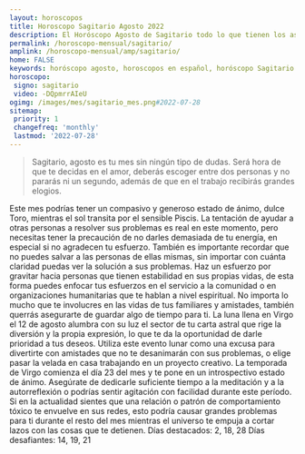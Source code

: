 ```yaml
---
layout: horoscopos
title: Horoscopo Sagitario Agosto 2022
description: El Horóscopo Agosto de Sagitario todo lo que tienen los astros preparados para este mes, amor, trabajo, familia. Todo sobre astrologia, tarot, predicciones. Horoscopo gratis en español, predicciones y astrología.
permalink: /horoscopo-mensual/sagitario/
amplink: /horoscopo-mensual/amp/sagitario/
home: FALSE
keywords: horóscopo agosto, horoscopos en español, horóscopo Sagitario agosto , horóscopo esperanza gracia, horoscop, horóscopos gratis, horoscopo Sagitario, Tarot, Astrologia, Zodíaco, Sagitario, horoscopo gratis, horoscopo del mes 
horoscopo:
 signo: sagitario
 video: -DQpmrrAIeU
ogimg: /images/mes/sagitario_mes.png#2022-07-28
sitemap:
 priority: 1
 changefreq: 'monthly'
 lastmod: '2022-07-28'
---
```



 > Sagitario, agosto es tu mes sin ningún tipo de dudas. Será hora de que te decidas en el amor, deberás escoger entre dos personas y no pararás ni un segundo, además de que en el trabajo recibirás grandes elogios.



Este mes podrías tener un compasivo y generoso estado de ánimo, dulce Toro, mientras el sol transita por el sensible Piscis. La tentación de ayudar a otras personas a resolver sus problemas es real en este momento, pero necesitas tener la precaución de no darles demasiada de tu energía, en especial si no agradecen tu esfuerzo.
También es importante recordar que no puedes salvar a las personas de ellas mismas, sin importar con cuánta claridad puedas ver la solución a sus problemas. Haz un esfuerzo por gravitar hacia personas que tienen estabilidad en sus propias vidas, de esta forma puedes enfocar tus esfuerzos en el servicio a la comunidad o en organizaciones humanitarias que te hablan a nivel espiritual.
No importa lo mucho que te involucres en las vidas de tus familiares y amistades, también querrás asegurarte de guardar algo de tiempo para ti. La luna llena en Virgo el 12 de agosto alumbra con su luz el sector de tu carta astral que rige la diversión y la propia expresión, lo que te da la oportunidad de darle prioridad a tus deseos. Utiliza este evento lunar como una excusa para divertirte con amistades que no te desanimarán con sus problemas, o elige pasar la velada en casa trabajando en un proyecto creativo.
La temporada de Virgo comienza el día 23 del mes y te pone en un introspectivo estado de ánimo. Asegúrate de dedicarle suficiente tiempo a la meditación y a la autorreflexión o podrías sentir agitación con facilidad durante este período. Si en la actualidad sientes que una relación o patrón de comportamiento tóxico te envuelve en sus redes, esto podría causar grandes problemas para ti durante el resto del mes mientras el universo te empuja a cortar lazos con las cosas que te detienen.
Días destacados: 2, 18, 28
Días desafiantes: 14, 19, 21